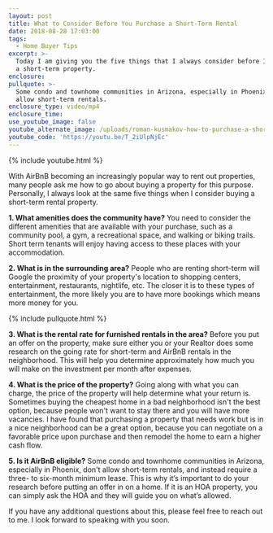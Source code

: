 ```yaml
---
layout: post
title: What to Consider Before You Purchase a Short-Term Rental
date: 2018-08-28 17:03:00
tags:
  - Home Buyer Tips
excerpt: >-
  Today I am giving you the five things that I always consider before I purchase
  a short-term property.
enclosure:
pullquote: >-
  Some condo and townhome communities in Arizona, especially in Phoenix, don't
  allow short-term rentals.
enclosure_type: video/mp4
enclosure_time:
use_youtube_image: false
youtube_alternate_image: /uploads/roman-kusmakov-how-to-purchase-a-short-term-rental-youtube.jpg
youtube_code: 'https://youtu.be/T_2iUlpNjEc'
---
```


{% include youtube.html %}

With AirBnB becoming an increasingly popular way to rent out properties, many people ask me how to go about buying a property for this purpose. Personally, I always look at the same five things when I consider buying a short-term rental property.

**1. What amenities does the community have?** You need to consider the different amenities that are available with your purchase, such as a community pool, a gym, a recreational space, and walking or biking trails. Short term tenants will enjoy having access to these places with your accommodation.

**2. What is in the surrounding area?** People who are renting short-term will Google the proximity of your property's location to shopping centers, entertainment, restaurants, nightlife, etc. The closer it is to these types of entertainment, the more likely you are to have more bookings which means more money for you.

{% include pullquote.html %}

**3. What is the rental rate for furnished rentals in the area?** Before you put an offer on the property, make sure either you or your Realtor does some research on the going rate for short-term and AirBnB rentals in the neighborhood. This will help you determine approximately how much you will make on the investment per month after expenses.

**4. What is the price of the property?** Going along with what you can charge, the price of the property will help determine what your return is. Sometimes buying the cheapest home in a bad neighborhood isn't the best option, because people won't want to stay there and you will have more vacancies. I have found that purchasing a property that needs work but is in a nice neighborhood can be a great option, because you can negotiate on a favorable price upon purchase and then remodel the home to earn a higher cash flow.

**5. Is it AirBnB eligible?** Some condo and townhome communities in Arizona, especially in Phoenix, don't allow short-term rentals, and instead require a three- to six-month minimum lease. This is why it’s important to do your research before putting an offer in on a home. If it is an HOA property, you can simply ask the HOA and they will guide you on what’s allowed.&nbsp;

If you have any additional questions about this, please feel free to reach out to me. I look forward to speaking with you soon.